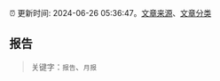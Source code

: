 :alarm_clock: 更新时间: 2024-06-26 05:36:47。[文章来源](/README.md)、[文章分类](/TAGS.md)

## 报告


> 关键字：`报告`、`月报`



